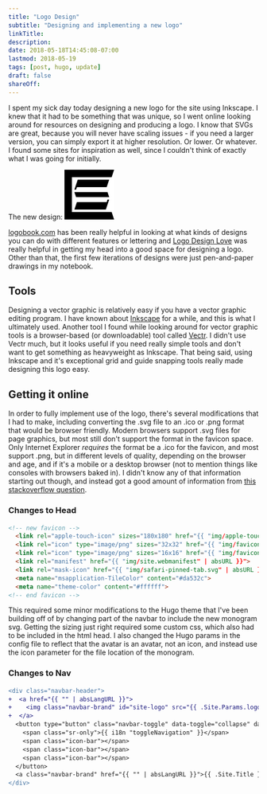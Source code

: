 ```yaml
---
title: "Logo Design"
subtitle: "Designing and implementing a new logo"
linkTitle:
description:
date: 2018-05-18T14:45:08-07:00
lastmod: 2018-05-19
tags: [post, hugo, update]
draft: false
shareOff:
---
```


I spent my sick day today designing a new logo for the site using Inkscape. I knew that it had to be something that was unique, so I went online looking around for resources on designing and producing a logo. I know that SVGs are great, because you will never have scaling issues - if you need a larger version, you can simply export it at higher resolution. Or lower. Or whatever. I found some sites for inspiration as well, since I couldn't think of exactly what I was going for initially.

The new design: ![monogram](images/logo100x100.png)

[logobook.com][1] has been really helpful in looking at what kinds of designs you can do with different features or lettering and [Logo Design Love][2] was really helpful in getting my head into a good space for designing a logo. Other than that, the first few iterations of designs were just pen-and-paper drawings in my notebook.

## Tools

Designing a vector graphic is relatively easy if you have a vector graphic editing program. I have known about [Inkscape][3] for a while, and this is what I ultimately used. Another tool I found while looking around for vector graphic tools is a browser-based (or downloadable) tool called [Vectr][4]. I didn't use Vectr much, but it looks useful if you need really simple tools and don't want to get something as heavyweight as Inkscape. That being said, using Inkscape and it's exceptional grid and guide snapping tools really made designing this logo easy.

## Getting it online

In order to fully implement use of the logo, there's several modifications that I had to make, including converting the .svg file to an .ico or .png format that would be browser friendly. Modern browsers support .svg files for page graphics, but most still don't support the format in the favicon space. Only Internet Explorer _requires_ the format be a .ico for the favicon, and most support .png, but in different levels of quality, depending on the browser and age, and if it's a mobile or a desktop browser (not to mention things like consoles with browsers baked in). I didn't know any of that information starting out though, and instead got a good amount of information from [this stackoverflow question][5].

### Changes to Head

```html
<!-- new favicon -->
  <link rel="apple-touch-icon" sizes="180x180" href="{{ "img/apple-touch-icon.png" | absURL }}">
  <link rel="icon" type="image/png" sizes="32x32" href="{{ "img/favicon-32x32.png" | absURL }}">
  <link rel="icon" type="image/png" sizes="16x16" href="{{ "img/favicon-16x16.png" | absURL }}">
  <link rel="manifest" href="{{ "img/site.webmanifest" | absURL }}">
  <link rel="mask-icon" href="{{ "img/safari-pinned-tab.svg" | absURL }}" color="#5bbad5">
  <meta name="msapplication-TileColor" content="#da532c">
  <meta name="theme-color" content="#ffffff">
<!-- end favicon -->
```

This required some minor modifications to the Hugo theme that I've been building off of by changing part of the navbar to include the new monogram svg. Getting the sizing just right required some custom css, which also had to be included in the html head. I also changed the Hugo params in the config file to reflect that the avatar is an avatar, not an icon, and instead use the icon parameter for the file location of the monogram. 

### Changes to Nav

```diff
<div class="navbar-header">
+  <a href="{{ "" | absLangURL }}">
+    <img class="navbar-brand" id="site-logo" src="{{ .Site.Params.logo | absURL }}" alt="{{ .Site.Title }}" />
+  </a>
  <button type="button" class="navbar-toggle" data-toggle="collapse" data-target="#main-navbar">
    <span class="sr-only">{{ i18n "toggleNavigation" }}</span>
    <span class="icon-bar"></span>
    <span class="icon-bar"></span>
    <span class="icon-bar"></span>
  </button>
  <a class="navbar-brand" href="{{ "" | absLangURL }}">{{ .Site.Title }}</a>
</div>
```

[1]: http://www.logobook.com/
[2]: https://www.logodesignlove.com/
[3]: https://inkscape.org/
[4]: https://vectr.com/
[5]: https://stackoverflow.com/questions/2268204/favicon-dimensions#23734416